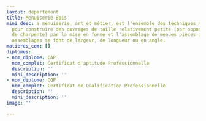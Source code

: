 ```yaml
---
layout: departement
title: Menuiserie Bois
mini_desc: a menuiserie, art et métier, est l'ensemble des techniques mises en œuvre
  pour construire des ouvrages de taille relativement petite (par opposition aux ouvrages
  de charpente) par la mise en forme et l'assemblage de menues pièces de bois1. Ces
  assemblages se font de largeur, de longueur ou en angle.
matieres_com: []
diplomes:
- nom_diplome: CAP
  nom_complet: Certificat d'aptitude Professionnelle
  description: ''
  mini_description: ''
- nom_diplome: CQP
  nom_complet: Certificat de Qualification Professionnelle
  description: ''
  mini_description: ''
image: ''

---
```

